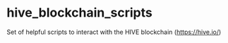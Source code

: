 # hive_blockchain_scripts
Set of helpful scripts to interact with the HIVE blockchain (https://hive.io/)
